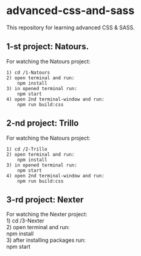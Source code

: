 # advanced-css-and-sass

This repository for learning advanced CSS & SASS.


## 1-st project: Natours.
For watching the Natours project:  

    1) cd /1-Natours  
    2) open terminal and run:  
        npm install  
    3) in opened terminal run:  
        npm start  
    4) open 2nd terminal-window and run:  
        npm run build:css

## 2-nd project: Trillo
For watching the Natours project:  

    1) cd /2-Trillo  
    2) open terminal and run:  
        npm install  
    3) in opened terminal run:  
        npm start  
    4) open 2nd terminal-window and run:  
        npm run build:css
        
## 3-rd project: Nexter  
For watching the Nexter project:  
    1) cd /3-Nexter  
    2) open terminal and run:  
        npm install  
    3) after installing packages run:  
        npm start
